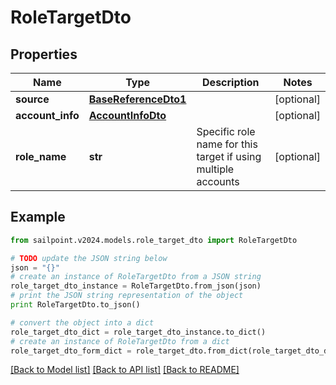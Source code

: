 # RoleTargetDto


## Properties

Name | Type | Description | Notes
------------ | ------------- | ------------- | -------------
**source** | [**BaseReferenceDto1**](BaseReferenceDto1.md) |  | [optional] 
**account_info** | [**AccountInfoDto**](AccountInfoDto.md) |  | [optional] 
**role_name** | **str** | Specific role name for this target if using multiple accounts | [optional] 

## Example

```python
from sailpoint.v2024.models.role_target_dto import RoleTargetDto

# TODO update the JSON string below
json = "{}"
# create an instance of RoleTargetDto from a JSON string
role_target_dto_instance = RoleTargetDto.from_json(json)
# print the JSON string representation of the object
print RoleTargetDto.to_json()

# convert the object into a dict
role_target_dto_dict = role_target_dto_instance.to_dict()
# create an instance of RoleTargetDto from a dict
role_target_dto_form_dict = role_target_dto.from_dict(role_target_dto_dict)
```
[[Back to Model list]](../README.md#documentation-for-models) [[Back to API list]](../README.md#documentation-for-api-endpoints) [[Back to README]](../README.md)


